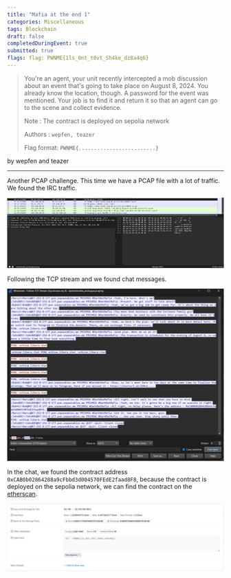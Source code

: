 ```yaml
---
title: "Mafia at the end 1"
categories: Miscellaneous
tags: Blockchain
draft: false
completedDuringEvent: true
submitted: true
flags: flag: PWNME{1ls_0nt_t0vt_Sh4ke_dz8a4q6}
---
```

> You're an agent, your unit recently intercepted a mob discussion about an event that's going to take place on August 8, 2024. You already know the location, though. A password for the event was mentioned. Your job is to find it and return it so that an agent can go to the scene and collect evidence.
>
> Note : The contract is deployed on sepolia network
>
> Authors : `wepfen, teazer`
>
> Flag format: `PWNME{.........................}`

by wepfen and teazer

---

Another PCAP challenge. This time we have a PCAP file with a lot of traffic. We found the IRC traffic.

![alt text](image.png)

Following the TCP stream and we found chat messages.

![alt text](image-1.png)

In the chat, we found the contract address `0xCAB0b02864288a9cFbbd3d004570FEdE2faad8F8`, because the contract is deployed on the sepolia network, we can find the contract on the [etherscan](https://sepolia.etherscan.io/).

![alt text](image-2.png)
